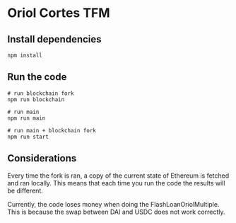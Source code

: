 # Oriol Cortes TFM

## Install dependencies
```shell
npm install
```

## Run the code
```
# run blockchain fork
npm run blockchain

# run main
npm run main

# run main + blockchain fork
npm run start
```

## Considerations
Every time the fork is ran, a copy of the current state of Ethereum is fetched and ran locally. This means that each time you run the code the results will be different.

Currently, the code loses money when doing the FlashLoanOriolMultiple. This is because the swap between DAI and USDC does not work correctly.
